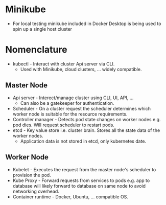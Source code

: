 # Minikube
* For local testing minikube included in Docker Desktop is being used to spin up a single host cluster

# Nomenclature
* kubectl - Interact with cluster Api server via CLI.
  * Used with Minikube, cloud clusters, ... widely compatible.
## Master Node
* Api server - Interect/manage cluster using CLI, UI, API, ...
  * Can also be a gatekeeper for authentication.
* Scheduler - On a cluster request the scheduler determines which worker node is suitable for the resource requirements.
* Controller manager - Detects pod state changes on worker nodes e.g. pod dies. Will request scheduler to restart pods.
* etcd - Key value store i.e. cluster brain. Stores all the state data of the worker nodes.
  * Application data is not stored in etcd, only kubernetes date.
## Worker Node
* Kubelet - Executes the request from the master node's scheduler to provision the pod.
* Kube Proxy - Forward requests from services to pods e.g. app to database will likely forward to database on same node to avoid networking overhead.
* Container runtime - Docker, Ubuntu, ... compatible OS.

